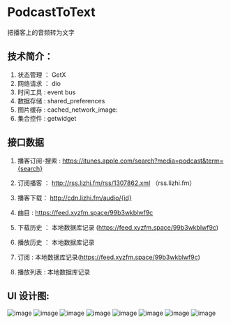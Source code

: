 # PodcastToText
把播客上的音频转为文字


## 技术简介：

1. 状态管理 ： GetX 
2. 网络请求 ： dio
3. 时间工具 :  event bus
4. 数据存储 :  shared_preferences
5. 图片缓存 :  cached_network_image:
6. 集合控件 :  getwidget


## 接口数据
1. 播客订阅-搜索 : https://itunes.apple.com/search?media=podcast&term={search}
2. 订阅播客 ： http://rss.lizhi.fm/rss/1307862.xml （rss.lizhi.fm）
3. 播客下载： http://cdn.lizhi.fm/audio/{id}
4. 曲目 : https://feed.xyzfm.space/99b3wkblwf9c



1. 下载历史 ： 本地数据库记录 (https://feed.xyzfm.space/99b3wkblwf9c)
2. 播放历史 ： 本地数据库记录
3.    订阅 : 本地数据库记录(https://feed.xyzfm.space/99b3wkblwf9c)
4. 播放列表 :  本地数据库记录
   



## UI 设计图:
![image](https://github.com/linhaosheng/PodcastToText/blob/main/design_img/1248.png)
![image](https://github.com/linhaosheng/PodcastToText/blob/main/design_img/1247.png)
![image](https://github.com/linhaosheng/PodcastToText/blob/main/design_img/1246.png)
![image](https://github.com/linhaosheng/PodcastToText/blob/main/design_img/1245.png)
![image](https://github.com/linhaosheng/PodcastToText/blob/main/design_img/1244.png)
![image](https://github.com/linhaosheng/PodcastToText/blob/main/design_img/1243.png)
![image](https://github.com/linhaosheng/PodcastToText/blob/main/design_img/1242.png)
![image](https://github.com/linhaosheng/PodcastToText/blob/main/design_img/1241.png)
